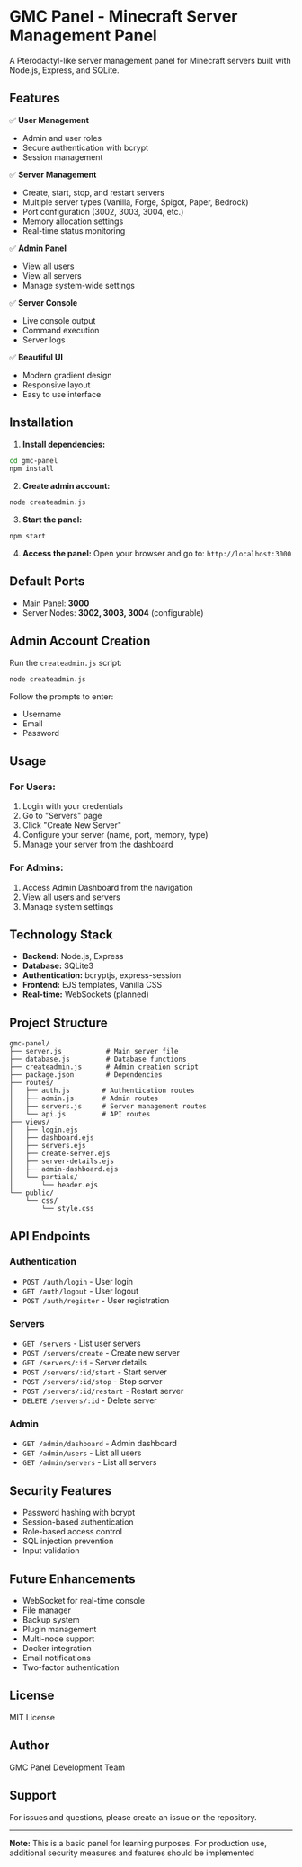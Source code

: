 # GMC Panel - Minecraft Server Management Panel

A Pterodactyl-like server management panel for Minecraft servers built with Node.js, Express, and SQLite.

## Features

✅ **User Management**
- Admin and user roles
- Secure authentication with bcrypt
- Session management

✅ **Server Management**
- Create, start, stop, and restart servers
- Multiple server types (Vanilla, Forge, Spigot, Paper, Bedrock)
- Port configuration (3002, 3003, 3004, etc.)
- Memory allocation settings
- Real-time status monitoring

✅ **Admin Panel**
- View all users
- View all servers
- Manage system-wide settings

✅ **Server Console**
- Live console output
- Command execution
- Server logs

✅ **Beautiful UI**
- Modern gradient design
- Responsive layout
- Easy to use interface

## Installation

1. **Install dependencies:**
```bash
cd gmc-panel
npm install
```

2. **Create admin account:**
```bash
node createadmin.js
```

3. **Start the panel:**
```bash
npm start
```

4. **Access the panel:**
Open your browser and go to: `http://localhost:3000`

## Default Ports

- Main Panel: **3000**
- Server Nodes: **3002, 3003, 3004** (configurable)

## Admin Account Creation

Run the `createadmin.js` script:

```bash
node createadmin.js
```

Follow the prompts to enter:
- Username
- Email
- Password

## Usage

### For Users:
1. Login with your credentials
2. Go to "Servers" page
3. Click "Create New Server"
4. Configure your server (name, port, memory, type)
5. Manage your server from the dashboard

### For Admins:
1. Access Admin Dashboard from the navigation
2. View all users and servers
3. Manage system settings

## Technology Stack

- **Backend:** Node.js, Express
- **Database:** SQLite3
- **Authentication:** bcryptjs, express-session
- **Frontend:** EJS templates, Vanilla CSS
- **Real-time:** WebSockets (planned)

## Project Structure

```
gmc-panel/
├── server.js           # Main server file
├── database.js         # Database functions
├── createadmin.js      # Admin creation script
├── package.json        # Dependencies
├── routes/
│   ├── auth.js        # Authentication routes
│   ├── admin.js       # Admin routes
│   ├── servers.js     # Server management routes
│   └── api.js         # API routes
├── views/
│   ├── login.ejs
│   ├── dashboard.ejs
│   ├── servers.ejs
│   ├── create-server.ejs
│   ├── server-details.ejs
│   ├── admin-dashboard.ejs
│   └── partials/
│       └── header.ejs
└── public/
    └── css/
        └── style.css
```

## API Endpoints

### Authentication
- `POST /auth/login` - User login
- `GET /auth/logout` - User logout
- `POST /auth/register` - User registration

### Servers
- `GET /servers` - List user servers
- `POST /servers/create` - Create new server
- `GET /servers/:id` - Server details
- `POST /servers/:id/start` - Start server
- `POST /servers/:id/stop` - Stop server
- `POST /servers/:id/restart` - Restart server
- `DELETE /servers/:id` - Delete server

### Admin
- `GET /admin/dashboard` - Admin dashboard
- `GET /admin/users` - List all users
- `GET /admin/servers` - List all servers

## Security Features

- Password hashing with bcrypt
- Session-based authentication
- Role-based access control
- SQL injection prevention
- Input validation

## Future Enhancements

- WebSocket for real-time console
- File manager
- Backup system
- Plugin management
- Multi-node support
- Docker integration
- Email notifications
- Two-factor authentication

## License

MIT License

## Author

GMC Panel Development Team

## Support

For issues and questions, please create an issue on the repository.

---

**Note:** This is a basic panel for learning purposes. For production use, additional security measures and features should be implemented